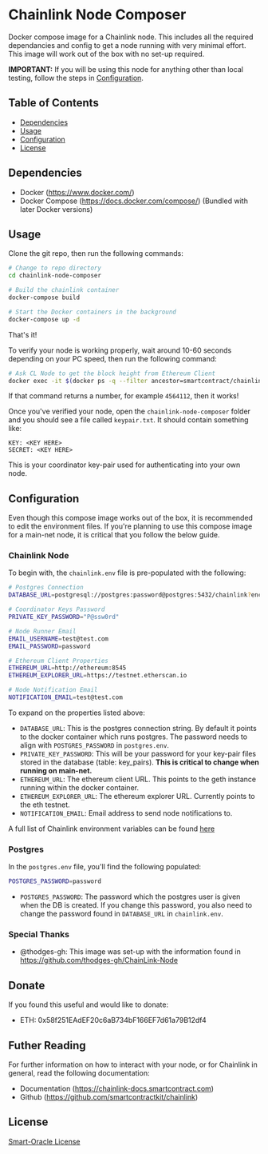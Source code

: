 # Chainlink Node Composer
Docker compose image for a Chainlink node. This includes all the required dependancies and config to get a node running with very minimal effort. This image will work out of the box with no set-up required.

**IMPORTANT:** If you will be using this node for anything other than local testing, follow the steps in [Configuration](#configuration).

## Table of Contents
- [Dependencies](#dependencies)
- [Usage](#usage)
- [Configuration](#configuration)
- [License](#license)

## Dependencies
- Docker (https://www.docker.com/)
- Docker Compose (https://docs.docker.com/compose/) (Bundled with later Docker versions)

## Usage
Clone the git repo, then run the following commands:

``` bash
# Change to repo directory
cd chainlink-node-composer

# Build the chainlink container
docker-compose build

# Start the Docker containers in the background
docker-compose up -d
```

That's it!

To verify your node is working properly, wait around 10-60 seconds depending on your PC speed, then run the following command:

``` bash
# Ask CL Node to get the block height from Ethereum Client
docker exec -it $(docker ps -q --filter ancestor=smartcontract/chainlink) rails runner "puts Ethereum::Client.new.current_block_height"
```

If that command returns a number, for example `4564112`, then it works!

Once you've verified your node, open the `chainlink-node-composer` folder and you should see a file called `keypair.txt`. It should contain something like:
```
KEY: <KEY HERE>
SECRET: <KEY HERE>
``` 

This is your coordinator key-pair used for authenticating into your own node.

## Configuration
Even though this compose image works out of the box, it is recommended to edit the environment files. If you're planning to use this compose image for a main-net node, it is critical that you follow the below guide.

### Chainlink Node
To begin with, the `chainlink.env` file is pre-populated with the following:
``` bash
# Postgres Connection
DATABASE_URL=postgresql://postgres:password@postgres:5432/chainlink?encoding=utf8&pool=5&timeout=5000

# Coordinator Keys Password
PRIVATE_KEY_PASSWORD="P@ssw0rd"

# Node Runner Email
EMAIL_USERNAME=test@test.com
EMAIL_PASSWORD=password

# Ethereum Client Properties
ETHEREUM_URL=http://ethereum:8545
ETHEREUM_EXPLORER_URL=https://testnet.etherscan.io

# Node Notification Email
NOTIFICATION_EMAIL=test@test.com
```

To expand on the properties listed above:
- `DATABASE_URL`: This is the postgres connection string. By default it points to the docker container which runs postgres. The password needs to align with `POSTGRES_PASSWORD` in `postgres.env`.
- `PRIVATE_KEY_PASSWORD`: This will be your password for your key-pair files stored in the database (table: key_pairs). **This is critical to change when running on main-net.**
- `ETHEREUM_URL`: The ethereum client URL. This points to the geth instance running within the docker container.
- `ETHEREUM_EXPLORER_URL`: The ethereum explorer URL. Currently points to the eth testnet.
- `NOTIFICATION_EMAIL`: Email address to send node notifications to.

A full list of Chainlink environment variables can be found [here](https://github.com/thodges-gh/ChainLink-Node/blob/master/EnvironmentVariables.md)

### Postgres
In the `postgres.env` file, you'll find the following populated:
``` bash
POSTGRES_PASSWORD=password
```
- `POSTGRES_PASSWORD`: The password which the postgres user is given when the DB is created. If you change this password, you also need to change the password found in `DATABASE_URL` in `chainlink.env`.

### Special Thanks
- @thodges-gh: This image was set-up with the information found in https://github.com/thodges-gh/ChainLink-Node

## Donate
If you found this useful and would like to donate:
- ETH: 0x58f251EAdEF20c6aB734bF166EF7d61a79B12df4

## Futher Reading
For further information on how to interact with your node, or for Chainlink in general, read the following documentation:
- Documentation (https://chainlink-docs.smartcontract.com)
- Github (https://github.com/smartcontractkit/chainlink)

## License
[Smart-Oracle License](LICENSE.md)